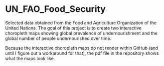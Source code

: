 # UN_FAO_Food_Security
Selected data obtained from the Food and Agriculture Organization of the United Nations. The goal of this project is to create two interactive choropleth maps showing global prevalence of undernourishment  and the global number of people undernourished over time.

Because the interactive choropleth maps do not render within GitHub (and until I figure out a workaround for that), the pdf file in the repository shows what the maps look like.

